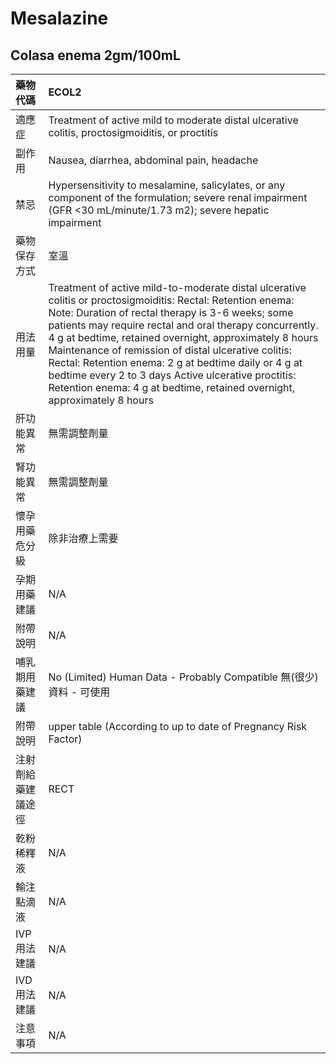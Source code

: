 # Mesalazine

## Colasa enema 2gm/100mL

| 藥物代碼           | ECOL2                                                                                                                                                                                                                                                                                                                                                                                                                                                                                                                                   |
|:-------------------|:----------------------------------------------------------------------------------------------------------------------------------------------------------------------------------------------------------------------------------------------------------------------------------------------------------------------------------------------------------------------------------------------------------------------------------------------------------------------------------------------------------------------------------------|
| 適應症             | Treatment of active mild to moderate distal ulcerative colitis, proctosigmoiditis, or proctitis                                                                                                                                                                                                                                                                                                                                                                                                                                         |
| 副作用             | Nausea, diarrhea, abdominal pain, headache                                                                                                                                                                                                                                                                                                                                                                                                                                                                                              |
| 禁忌               | Hypersensitivity to mesalamine, salicylates, or any component of the formulation; severe renal impairment (GFR <30 mL/minute/1.73 m2); severe hepatic impairment                                                                                                                                                                                                                                                                                                                                                                        |
| 藥物保存方式       | 室溫                                                                                                                                                                                                                                                                                                                                                                                                                                                                                                                                    |
| 用法用量           | Treatment of active mild-to-moderate distal ulcerative colitis or proctosigmoiditis: Rectal: Retention enema: Note: Duration of rectal therapy is 3-6 weeks; some patients may require rectal and oral therapy concurrently. 4 g at bedtime, retained overnight, approximately 8 hours Maintenance of remission of distal ulcerative colitis: Rectal: Retention enema: 2 g at bedtime daily or 4 g at bedtime every 2 to 3 days Active ulcerative proctitis: Retention enema: 4 g at bedtime, retained overnight, approximately 8 hours |
| 肝功能異常         | 無需調整劑量                                                                                                                                                                                                                                                                                                                                                                                                                                                                                                                            |
| 腎功能異常         | 無需調整劑量                                                                                                                                                                                                                                                                                                                                                                                                                                                                                                                            |
| 懷孕用藥危分級     | 除非治療上需要                                                                                                                                                                                                                                                                                                                                                                                                                                                                                                                          |
| 孕期用藥建議       | N/A                                                                                                                                                                                                                                                                                                                                                                                                                                                                                                                                     |
| 附帶說明           | N/A                                                                                                                                                                                                                                                                                                                                                                                                                                                                                                                                     |
| 哺乳期用藥建議     | No (Limited) Human Data - Probably Compatible 無(很少)資料 - 可使用                                                                                                                                                                                                                                                                                                                                                                                                                                                                     |
| 附帶說明           | upper table (According to up to date of Pregnancy Risk Factor)                                                                                                                                                                                                                                                                                                                                                                                                                                                                          |
| 注射劑給藥建議途徑 | RECT                                                                                                                                                                                                                                                                                                                                                                                                                                                                                                                                    |
| 乾粉稀釋液         | N/A                                                                                                                                                                                                                                                                                                                                                                                                                                                                                                                                     |
| 輸注點滴液         | N/A                                                                                                                                                                                                                                                                                                                                                                                                                                                                                                                                     |
| IVP 用法建議       | N/A                                                                                                                                                                                                                                                                                                                                                                                                                                                                                                                                     |
| IVD 用法建議       | N/A                                                                                                                                                                                                                                                                                                                                                                                                                                                                                                                                     |
| 注意事項           | N/A                                                                                                                                                                                                                                                                                                                                                                                                                                                                                                                                     |


